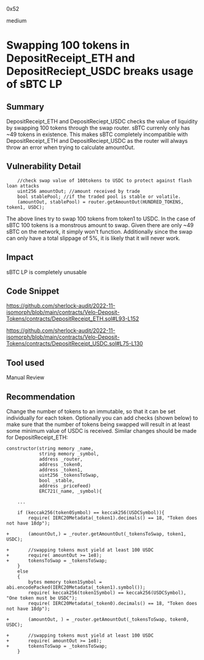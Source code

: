 0x52

medium

# Swapping 100 tokens in DepositReceipt_ETH and DepositReciept_USDC breaks usage of sBTC LP

## Summary

DepositReceipt_ETH and DepositReciept_USDC checks the value of liquidity by swapping 100 tokens through the swap router. sBTC currenly only has ~49 tokens in existence. This makes sBTC completely incompatible with DepositReceipt_ETH and DepositReciept_USDC as the router will always throw an error when trying to calculate amountOut.

## Vulnerability Detail

        //check swap value of 100tokens to USDC to protect against flash loan attacks
        uint256 amountOut; //amount received by trade
        bool stablePool; //if the traded pool is stable or volatile.
        (amountOut, stablePool) = router.getAmountOut(HUNDRED_TOKENS, token1, USDC);

The above lines try to swap 100 tokens from token1 to USDC. In the case of sBTC 100 tokens is a monstrous amount to swap. Given there are only ~49 sBTC on the network, it simply won't function. Additionally since the swap can only have a total slippage of 5%, it is likely that it will never work.

## Impact

sBTC LP is completely unusable

## Code Snippet

https://github.com/sherlock-audit/2022-11-isomorph/blob/main/contracts/Velo-Deposit-Tokens/contracts/DepositReceipt_ETH.sol#L93-L152

https://github.com/sherlock-audit/2022-11-isomorph/blob/main/contracts/Velo-Deposit-Tokens/contracts/DepositReceipt_USDC.sol#L75-L130

## Tool used

Manual Review

## Recommendation

Change the number of tokens to an immutable, so that it can be set individually for each token. Optionally you can add checks (shown below) to make sure that the number of tokens being swapped will result in at least some minimum value of USDC is received. Similar changes should be made for DepositReceipt_ETH:

    constructor(string memory _name, 
                string memory _symbol, 
                address _router, 
                address _token0,
                address _token1,
                uint256 _tokensToSwap,
                bool _stable,
                address _priceFeed) 
                ERC721(_name, _symbol){

        ...

        if (keccak256(token0Symbol) == keccak256(USDCSymbol)){
            require( IERC20Metadata(_token1).decimals() == 18, "Token does not have 18dp");

    +       (amountOut,) = _router.getAmountOut(_tokensToSwap, token1, USDC);

    +       //swapping tokens must yield at least 100 USDC
    +       require( amountOut >= 1e8);
    +       tokensToSwap = _tokensToSwap;
        }
        else
        {   
            bytes memory token1Symbol = abi.encodePacked(IERC20Metadata(_token1).symbol());
            require( keccak256(token1Symbol) == keccak256(USDCSymbol), "One token must be USDC");
            require( IERC20Metadata(_token0).decimals() == 18, "Token does not have 18dp");
            
    +       (amountOut, ) = _router.getAmountOut(_tokensToSwap, token0, USDC);

    +       //swapping tokens must yield at least 100 USDC
    +       require( amountOut >= 1e8);
    +       tokensToSwap = _tokensToSwap;
        }